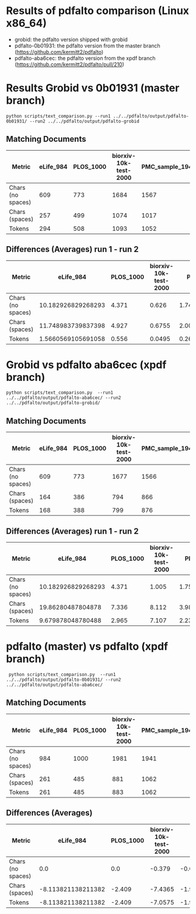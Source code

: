 # Results of pdfalto comparison (Linux x86_64) 

- grobid: the pdfalto version shipped with grobid 
- pdfalto-0b01931: the pdfalto version from the master branch (https://github.com/kermitt2/pdfalto)
- pdfalto-aba6cec: the pdfalto version from the xpdf branch (https://github.com/kermitt2/pdfalto/pull/210)


# Results Grobid vs 0b01931 (master branch)

```shell
python scripts/text_comparison.py --run1 ../../pdfalto/output/pdfalto-0b01931/ --run2 ../../pdfalto/output/pdfalto-grobid
```

## Matching Documents

| Metric            | eLife_984 | PLOS_1000 | biorxiv-10k-test-2000 | PMC_sample_1943 |
|-------------------|-----------|-----------|-----------------------|-----------------|
| Chars (no spaces) | 609       | 773       | 1684                  | 1567            |
| Chars (spaces)    | 257       | 499       | 1074                  | 1017            |
| Tokens            | 294       | 508       | 1093                  | 1052            |

## Differences (Averages) run 1 - run 2

| Metric            | eLife_984          | PLOS_1000 | biorxiv-10k-test-2000 | PMC_sample_1943     |
|-------------------|--------------------|-----------|-----------------------|---------------------|
| Chars (no spaces) | 10.182926829268293 | 4.371     | 0.626                 | 1.743695316520844   |
| Chars (spaces)    | 11.748983739837398 | 4.927     | 0.6755                | 2.0087493566649512  |
| Tokens            | 1.5660569105691058 | 0.556     | 0.0495                | 0.26505404014410705 |

# Grobid vs pdfalto aba6cec (xpdf branch)

```shell
python scripts/text_comparison.py  --run1 ../../pdfalto/output/pdfalto-aba6cec/ --run2 ../../pdfalto/output/pdfalto-grobid/
```

## Matching Documents

| Metric            | eLife_984 | PLOS_1000 | biorxiv-10k-test-2000 | PMC_sample_1943 |
|-------------------|-----------|-----------|-----------------------|-----------------|
| Chars (no spaces) | 609       | 773       | 1677                  | 1566            |
| Chars (spaces)    | 164       | 386       | 794                   | 866             |
| Tokens            | 168       | 388       | 799                   | 876             |

## Differences (Averages) run 1 - run 2

| Metric            | eLife_984          | PLOS_1000 | biorxiv-10k-test-2000 | PMC_sample_1943    |
|-------------------|--------------------|-----------|-----------------------|--------------------|
| Chars (no spaces) | 10.182926829268293 | 4.371     | 1.005                 | 1.7519300051466804 |
| Chars (spaces)    | 19.86280487804878  | 7.336     | 8.112                 | 3.981986618630983  |
| Tokens            | 9.679878048780488  | 2.965     | 7.107                 | 2.2300566134843027 |

# pdfalto (master) vs pdfalto (xpdf branch)

```shell
 python scripts/text_comparison.py  --run1 ../../pdfalto/output/pdfalto-0b01931/ --run2 ../../pdfalto/output/pdfalto-aba6cec/
```

## Matching Documents

| Metric            | eLife_984 | PLOS_1000 | biorxiv-10k-test-2000 | PMC_sample_1943 |
|-------------------|-----------|-----------|-----------------------|-----------------|
| Chars (no spaces) | 984       | 1000      | 1981                  | 1941            |
| Chars (spaces)    | 261       | 485       | 881                   | 1062            |
| Tokens            | 261       | 485       | 883                   | 1062            |

## Differences (Averages)

| Metric            | eLife_984          | PLOS_1000 | biorxiv-10k-test-2000 | PMC_sample_1943       |
|-------------------|--------------------|-----------|-----------------------|-----------------------|
| Chars (no spaces) | 0.0                | 0.0       | -0.379                | -0.008234688625836336 |
| Chars (spaces)    | -8.113821138211382 | -2.409    | -7.4365               | -1.9732372619660319   |
| Tokens            | -8.113821138211382 | -2.409    | -7.0575               | -1.9650025733401957   |
